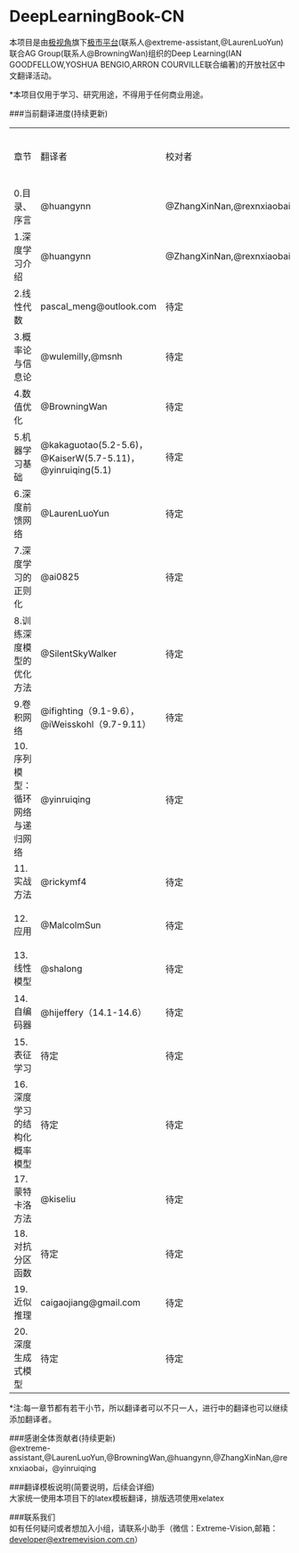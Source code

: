 # DeepLearningBook-CN
本项目是由[极视角](http://www.extremevision.com.cn)旗下[极市平台]()(联系人@extreme-assistant,@LaurenLuoYun)联合AG Group(联系人@BrowningWan)组织的Deep Learning(IAN GOODFELLOW,YOSHUA BENGIO,ARRON COURVILLE联合编著)的开放社区中文翻译活动。

*本项目仅用于学习、研究用途，不得用于任何商业用途。


###当前翻译进度(持续更新) </br>
<table border="0">
<tr><td>章节</td><td>翻译者</td><td>校对者</td><td>翻译进度</td><td>校对进度</td><td>翻译deadline</td></tr>
<tr><td>0.目录、序言</td><td>@huangynn</td><td>@ZhangXinNan,@rexnxiaobai</td><td>已完成</td><td>进行中</td><td>进行中</td></tr>
<tr><td>1.深度学习介绍</td><td>@huangynn</td><td>@ZhangXinNan,@rexnxiaobai</td><td>已完成</td><td>进行中</td><td>进行中</td></tr>
<tr><td>2.线性代数</td><td>pascal_meng@outlook.com</td><td>待定</td><td>进行中</td><td>未开始</td><td>进行中</td></tr>
<tr><td>3.概率论与信息论</td><td>@wulemilly,@msnh</td><td>待定</td><td>进行中</td><td>未开始</td><td>2016/10/30</td></tr>
<tr><td>4.数值优化</td><td>@BrowningWan</td><td>待定</td><td>进行中</td><td>未开始</td><td>进行中</td></tr>
<tr><td>5.机器学习基础</td><td>@kakaguotao(5.2-5.6)，@KaiserW(5.7-5.11)，@yinruiqing(5.1)</td><td>待定</td><td>进行中(5.1.1-5.1.3已翻完)</td><td>未开始</td><td>2016/12/20、2016/12/30、2016/11/20</td></tr>
<tr><td>6.深度前馈网络</td><td>@LaurenLuoYun</td><td>待定</td><td>进行中</td><td>未开始</td><td>进行中</td></tr>
<tr><td>7.深度学习的正则化</td><td>@ai0825</td><td>待定</td><td>未开始</td><td>未开始</td><td>进行中</td></tr>
<tr><td>8.训练深度模型的优化方法</td><td>@SilentSkyWalker</td><td>待定</td><td>未开始</td><td>进行中</td><td>2017/1/20</td></tr>
<tr><td>9.卷积网络</td><td>@ifighting（9.1-9.6），@iWeisskohl（9.7-9.11）</td><td>待定</td><td>进行中</td><td>未开始</td><td>2016/12/20
</td></tr>
<tr><td>10.序列模型：循环网络与递归网络</td><td>@yinruiqing</td><td>待定</td><td>进行中</td><td>未开始</td><td>2017/1/20</td></tr>
<tr><td>11.实战方法</td><td>@rickymf4</td><td>待定</td><td>进行中</td><td>未开始</td><td>2017/1/20</td></tr>
<tr><td>12.应用</td><td>@MalcolmSun</td><td>待定</td><td>进行中</td><td>未开始</td><td>进行中</td></tr>
<tr><td>13.线性模型</td><td>@shalong</td><td>待定</td><td>进行中</td><td>未开始</td><td>2017/1/20</td></tr>
<tr><td>14.自编码器</td><td>@hijeffery（14.1-14.6）</td><td>待定</td><td>进行中</td><td>未开始</td><td>2016/12/5</td></tr>
<tr><td>15.表征学习</td><td>待定</td><td>待定</td><td>未开始</td><td>未开始</td><td>进行中</td></tr>
<tr><td>16.深度学习的结构化概率模型</td><td>待定</td><td>待定</td><td>未开始</td><td>未开始</td><td>进行中</td></tr>
<tr><td>17.蒙特卡洛方法</td><td>@kiseliu</td><td>待定</td><td>进行中</td><td>未开始</td><td>2016/12/5</td></tr>
<tr><td>18.对抗分区函数</td><td>待定</td><td>待定</td><td>未开始</td><td>未开始</td><td>进行中</td></tr>
<tr><td>19.近似推理</td><td>caigaojiang@gmail.com</td><td>待定</td><td>进行中</td><td>未开始</td><td>进行中</td></tr>
<tr><td>20.深度生成式模型</td><td>待定</td><td>待定</td><td>未开始</td><td>未开始</td><td>进行中</td></tr>
</table>
*注:每一章节都有若干小节，所以翻译者可以不只一人，进行中的翻译也可以继续添加翻译者。

###感谢全体贡献者(持续更新) </br>
@extreme-assistant,@LaurenLuoYun,@BrowningWan,@huangynn,@ZhangXinNan,@rexnxiaobai，@yinruiqing

###翻译模板说明(简要说明，后续会详细) </br>
大家统一使用本项目下的latex模板翻译，排版选项使用xelatex

###联系我们 </br>
如有任何疑问或者想加入小组，请联系小助手（微信：Extreme-Vision,邮箱：developer@extremevision.com.cn）


